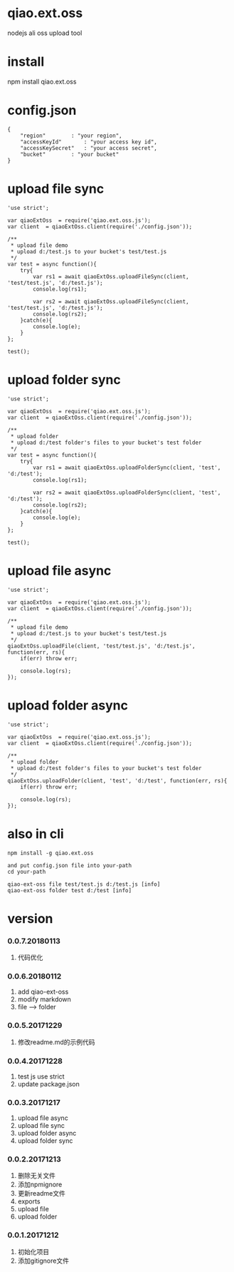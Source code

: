 # qiao.ext.oss
nodejs ali oss upload tool

# install
npm install qiao.ext.oss

# config.json
    {
		"region"		: "your region",
		"accessKeyId"		: "your access key id",
		"accessKeySecret"	: "your access secret",
		"bucket"		: "your bucket"
	}

# upload file sync
	'use strict';
	
	var qiaoExtOss	= require('qiao.ext.oss.js');
	var client	= qiaoExtOss.client(require('./config.json'));
	
	/**
	 * upload file demo
	 * upload d:/test.js to your bucket's test/test.js
	 */
	var test = async function(){
		try{
			var rs1 = await qiaoExtOss.uploadFileSync(client, 'test/test.js', 'd:/test.js');
			console.log(rs1);
	
			var rs2 = await qiaoExtOss.uploadFileSync(client, 'test/test.js', 'd:/test.js');
			console.log(rs2);
		}catch(e){
			console.log(e);
		}
	};
	
	test();

# upload folder sync
	'use strict';
	
	var qiaoExtOss	= require('qiao.ext.oss.js');
	var client	= qiaoExtOss.client(require('./config.json'));
	
	/**
	 * upload folder
	 * upload d:/test folder's files to your bucket's test folder
	 */
	var test = async function(){
		try{
			var rs1 = await qiaoExtOss.uploadFolderSync(client, 'test', 'd:/test');
			console.log(rs1);
	
			var rs2 = await qiaoExtOss.uploadFolderSync(client, 'test', 'd:/test');
			console.log(rs2);
		}catch(e){
			console.log(e);
		}
	};
	
	test();

# upload file async
	'use strict';
	
	var qiaoExtOss	= require('qiao.ext.oss.js');
	var client	= qiaoExtOss.client(require('./config.json'));
	
	/**
	 * upload file demo
	 * upload d:/test.js to your bucket's test/test.js
	 */
	qiaoExtOss.uploadFile(client, 'test/test.js', 'd:/test.js', function(err, rs){
		if(err) throw err;
		
		console.log(rs);
	});

# upload folder async
	'use strict';
	
	var qiaoExtOss	= require('qiao.ext.oss.js');
	var client	= qiaoExtOss.client(require('./config.json'));
	
	/**
	 * upload folder
	 * upload d:/test folder's files to your bucket's test folder
	 */
	qiaoExtOss.uploadFolder(client, 'test', 'd:/test', function(err, rs){
		if(err) throw err;
		
		console.log(rs);
	});

# also in cli
	npm install -g qiao.ext.oss
	
	and put config.json file into your-path
	cd your-path
	
	qiao-ext-oss file test/test.js d:/test.js [info]
	qiao-ext-oss folder test d:/test [info]

# version
### 0.0.7.20180113
1. 代码优化

### 0.0.6.20180112
1. add qiao-ext-oss
2. modify markdown
3. file --> folder

### 0.0.5.20171229
1. 修改readme.md的示例代码

### 0.0.4.20171228
1. test js use strict
2. update package.json

### 0.0.3.20171217
1. upload file async
2. upload file sync
3. upload folder async
4. upload folder sync

### 0.0.2.20171213
1. 删除无关文件
2. 添加npmignore
3. 更新readme文件
4. exports
5. upload file
6. upload folder

### 0.0.1.20171212
1. 初始化项目
2. 添加gitignore文件